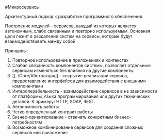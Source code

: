 #Микросервисы

Архитектурный подход к разработке программного обеспечения. 

Построение модулей - сервисов, каждый из которых является автономным, слабо связанным и повторно используемым. Основная цели лежит в разделении систем на сервисы, которые будут взаимодействовать между собой.

Принципы:

1. Повторное использование в приложениях и контекстах
2. Слабая связанность компонентов системы, позволяет отдельным сервисам изменяться без влияния на другие компоненты
3. [[../Core/Абстракция]] - сокрытие реализации сервиса, предоставление интерфейсов для взаимодействия с внешними компонентами
4. Интероперабельность - взаимодействие сервисов в не зависимости от платформы, языка программирования или других технических деталей. К примеру: HTTP, SOAP, REST.
5. Автономность работы
6. Четко определенный контракт работы
7. Бизнес-ориентирование - отвечать конкретным бизнес-потребностям
8. Возможное комбинирование сервисов для создания сложных сервисов или приложения

